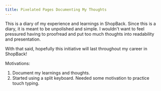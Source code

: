 ```yaml
---
title: Pixelated Pages Documenting My Thoughts
---
```


This is a diary of my experience and learnings in ShopBack. Since this is a diary, it is meant to be unpolished and simple. I wouldn't want to feel pressured having to proofread and put too much thoughts into readability and presentation.

With that said, hopefully this initiative will last throughout my career in ShopBack!

Motivations:

1. Document my learnings and thoughts.
2. Started using a split keyboard. Needed some motivation to practice touch typing.
